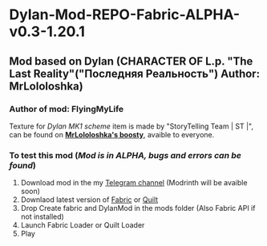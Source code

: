 # Dylan-Mod-REPO-Fabric-ALPHA-v0.3-1.20.1
## Mod based on Dylan (CHARACTER OF L.p. "The Last Reality"("Последняя Реальность") Author: MrLololoshka)
### Author of mod: FlyingMyLife
Texture for *Dylan MK1 scheme* item is made by "StoryTelling Team | ST |",
can be found on [**MrLololoshka's boosty**](https://boosty.to/mrlololoshka), avaible to everyone.
### To test this mod (*Mod is in ALPHA, bugs and errors can be found*)

1. Download mod in the my [Telegram channel](https://t.me/dylanmodtg)
   (Modrinth will be avaible soon)
2. Downlaod latest version of [Fabric](https://fabricmc.net/use/installer/) or
   [Quilt](https://quiltmc.org/en/install/client/)
3. Drop Create fabric and DylanMod in the mods folder (Also Fabric API if not installed)
4. Launch Fabric Loader or Quilt Loader
5. Play